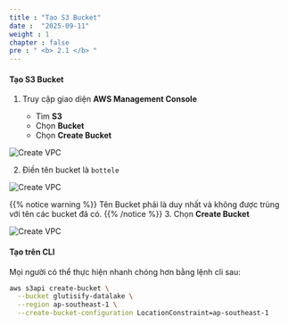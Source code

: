 ```yaml
---
title : "Tạo S3 Bucket"
date :  "2025-09-11" 
weight : 1
chapter : false
pre : " <b> 2.1 </b> "
---
```


#### Tạo S3 Bucket

1. Truy cập giao diện **AWS Management Console**

   - Tìm **S3**
   - Chọn **Bucket**
   - Chọn **Create Bucket**


![Create VPC](/images/3-Prerequiste/3.1-Create_S3_bucket/1.png?featherlight=false&width=90pc)

2. Điền tên bucket là ```bottele```

![Create VPC](/images/3-Prerequiste/3.1-Create_S3_bucket/2.png?featherlight=false&width=90pc)


{{% notice warning %}}
Tên Bucket phải là duy nhất và không được trùng với tên các bucket đã có.
{{% /notice %}}
3. Chọn **Create Bucket**

![Create VPC](/images/3-Prerequiste/3.1-Create_S3_bucket/3.png?featherlight=false&width=90pc)


#### Tạo trên CLI
Mọi người có thể thực hiện nhanh chóng hơn bằng lệnh cli sau:
```bash
aws s3api create-bucket \
  --bucket glutisify-datalake \
  --region ap-southeast-1 \
  --create-bucket-configuration LocationConstraint=ap-southeast-1
```

